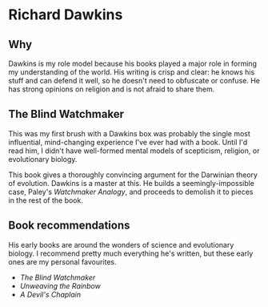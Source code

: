 # Richard Dawkins

## Why

Dawkins is my role model because his books played a major role in
forming my understanding of the world. His writing is crisp and clear:
he knows his stuff and can defend it well, so he doesn't need to
obfuscate or confuse. He has strong opinions on religion and is not
afraid to share them.

## The Blind Watchmaker

This was my first brush with a Dawkins box was probably the single
most influential, mind-changing experience I've ever had with a
book. Until I'd read him, I didn't have well-formed mental models of
scepticism, religion, or evolutionary biology.

This book gives a thoroughly convincing argument for the Darwinian
theory of evolution. Dawkins is a master at this. He builds a
seemingly-impossible case, Paley's *Watchmaker Analogy*, and proceeds
to demolish it to pieces in the rest of the book.

## Book recommendations

His early books are around the wonders of science and evolutionary
biology. I recommend pretty much everything he's written, but these
early ones are my personal favourites.

- *The Blind Watchmaker*
- *Unweaving the Rainbow*
- *A Devil's Chaplain*
